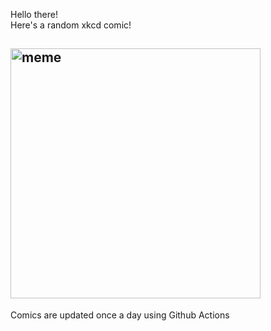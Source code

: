 Hello there! <br>Here's a random xkcd comic!<br>
## <img src="https://imgs.xkcd.com/comics/sleet.png" alt="meme" width="400"/><br>
Comics are updated once a day using Github Actions